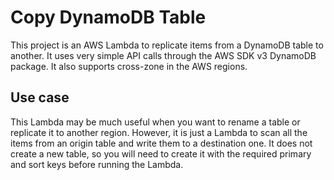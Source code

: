 # Copy DynamoDB Table

This project is an AWS Lambda to replicate items from a DynamoDB table to another. It uses very simple API calls through the AWS SDK v3 DynamoDB package. It also supports cross-zone in the AWS regions.

## Use case

This Lambda may be much useful when you want to rename a table or replicate it to another region. However, it is just a Lambda to scan all the items from an origin table and write them to a destination one. It does not create a new table, so you will need to create it with the required primary and sort keys before running the Lambda.

